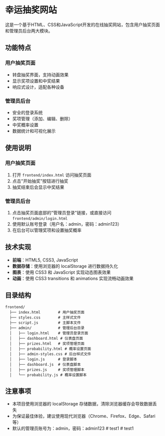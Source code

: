 # 幸运抽奖网站

这是一个基于HTML、CSS和JavaScript开发的在线抽奖网站，包含用户抽奖页面和管理员后台两大模块。

## 功能特点

### 用户抽奖页面

- 转盘抽奖界面，支持动画效果
- 显示奖项设置和中奖结果
- 响应式设计，适配各种设备

### 管理员后台

- 安全的登录系统
- 奖项管理（添加、编辑、删除）
- 中奖概率设置
- 数据统计和可视化展示

## 使用说明

### 用户抽奖页面

1. 打开 `frontend/index.html` 访问抽奖页面
2. 点击"开始抽奖"按钮进行抽奖
3. 抽奖结束后会显示中奖结果

### 管理员后台

1. 点击抽奖页面底部的"管理员登录"链接，或直接访问 `frontend/admin/login.html`
2. 使用默认账号登录（用户名：admin，密码：admin123）
3. 在后台可以管理奖项和设置抽奖概率

## 技术实现

- **前端**：HTML5, CSS3, JavaScript
- **数据存储**：使用浏览器的 localStorage 进行数据持久化
- **图表**：使用 CSS3 和 JavaScript 实现动态图表效果
- **动画**：使用 CSS3 transitions 和 animations 实现流畅动画效果

## 目录结构

```
frontend/
  ├── index.html        # 用户抽奖页面
  ├── styles.css        # 主样式文件
  ├── script.js         # 主脚本文件
  ├── admin/            # 管理后台目录
  │   ├── login.html    # 管理员登录页面
  │   ├── dashboard.html # 仪表盘页面
  │   ├── prizes.html   # 奖项管理页面
  │   ├── probability.html # 概率设置页面
  │   ├── admin-styles.css # 后台样式文件
  │   ├── login.js      # 登录脚本
  │   ├── dashboard.js  # 仪表盘脚本
  │   ├── prizes.js     # 奖项管理脚本
  │   └── probability.js # 概率设置脚本
```

## 注意事项

- 本项目使用浏览器的 localStorage 存储数据，清除浏览器缓存会导致数据丢失
- 为保证最佳体验，建议使用现代浏览器（Chrome、Firefox、Edge、Safari等）
- 默认的管理员账号为：admin，密码：admin123 #   t e s t 1  
 #   t e s t 1  
 